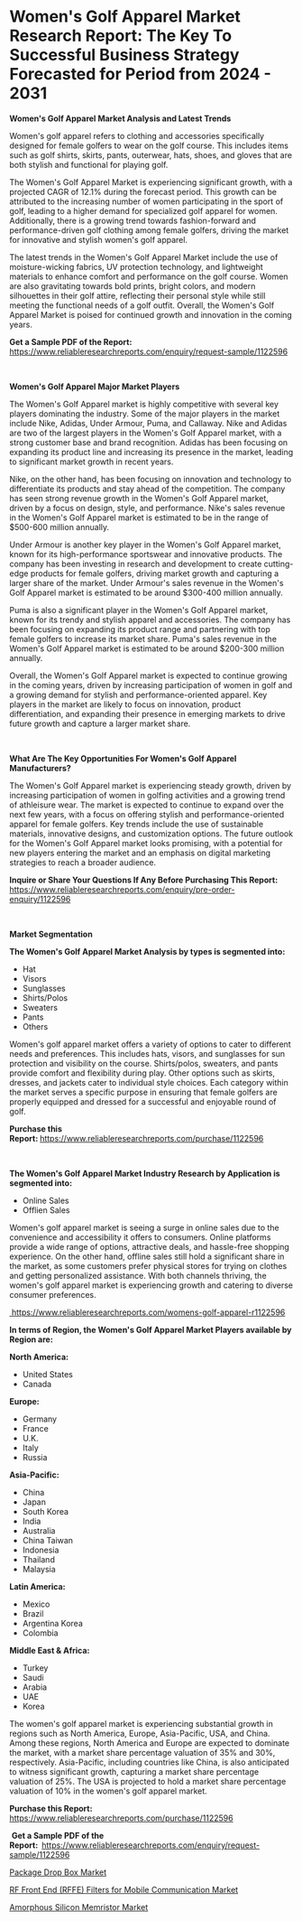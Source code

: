 <p><h1>Women's Golf Apparel Market Research Report: The Key To Successful Business Strategy Forecasted for Period from 2024 - 2031</h1></p><p><strong>Women's Golf Apparel Market Analysis and Latest Trends</strong></p>
<p><p>Women's golf apparel refers to clothing and accessories specifically designed for female golfers to wear on the golf course. This includes items such as golf shirts, skirts, pants, outerwear, hats, shoes, and gloves that are both stylish and functional for playing golf.</p><p>The Women's Golf Apparel Market is experiencing significant growth, with a projected CAGR of 12.1% during the forecast period. This growth can be attributed to the increasing number of women participating in the sport of golf, leading to a higher demand for specialized golf apparel for women. Additionally, there is a growing trend towards fashion-forward and performance-driven golf clothing among female golfers, driving the market for innovative and stylish women's golf apparel.</p><p>The latest trends in the Women's Golf Apparel Market include the use of moisture-wicking fabrics, UV protection technology, and lightweight materials to enhance comfort and performance on the golf course. Women are also gravitating towards bold prints, bright colors, and modern silhouettes in their golf attire, reflecting their personal style while still meeting the functional needs of a golf outfit. Overall, the Women's Golf Apparel Market is poised for continued growth and innovation in the coming years.</p></p>
<p><strong>Get a Sample PDF of the Report:&nbsp;</strong> <a href="https://www.reliableresearchreports.com/enquiry/request-sample/1122596">https://www.reliableresearchreports.com/enquiry/request-sample/1122596</a></p>
<p>&nbsp;</p>
<p><strong>Women's Golf Apparel Major Market Players</strong></p>
<p><p>The Women's Golf Apparel market is highly competitive with several key players dominating the industry. Some of the major players in the market include Nike, Adidas, Under Armour, Puma, and Callaway. Nike and Adidas are two of the largest players in the Women's Golf Apparel market, with a strong customer base and brand recognition. Adidas has been focusing on expanding its product line and increasing its presence in the market, leading to significant market growth in recent years.</p><p>Nike, on the other hand, has been focusing on innovation and technology to differentiate its products and stay ahead of the competition. The company has seen strong revenue growth in the Women's Golf Apparel market, driven by a focus on design, style, and performance. Nike's sales revenue in the Women's Golf Apparel market is estimated to be in the range of $500-600 million annually.</p><p>Under Armour is another key player in the Women's Golf Apparel market, known for its high-performance sportswear and innovative products. The company has been investing in research and development to create cutting-edge products for female golfers, driving market growth and capturing a larger share of the market. Under Armour's sales revenue in the Women's Golf Apparel market is estimated to be around $300-400 million annually.</p><p>Puma is also a significant player in the Women's Golf Apparel market, known for its trendy and stylish apparel and accessories. The company has been focusing on expanding its product range and partnering with top female golfers to increase its market share. Puma's sales revenue in the Women's Golf Apparel market is estimated to be around $200-300 million annually.</p><p>Overall, the Women's Golf Apparel market is expected to continue growing in the coming years, driven by increasing participation of women in golf and a growing demand for stylish and performance-oriented apparel. Key players in the market are likely to focus on innovation, product differentiation, and expanding their presence in emerging markets to drive future growth and capture a larger market share.</p></p>
<p>&nbsp;</p>
<p><strong>What Are The Key Opportunities For Women's Golf Apparel Manufacturers?</strong></p>
<p><p>The Women's Golf Apparel market is experiencing steady growth, driven by increasing participation of women in golfing activities and a growing trend of athleisure wear. The market is expected to continue to expand over the next few years, with a focus on offering stylish and performance-oriented apparel for female golfers. Key trends include the use of sustainable materials, innovative designs, and customization options. The future outlook for the Women's Golf Apparel market looks promising, with a potential for new players entering the market and an emphasis on digital marketing strategies to reach a broader audience.</p></p>
<p><strong>Inquire or Share Your Questions If Any Before Purchasing This Report:</strong> <a href="https://www.reliableresearchreports.com/enquiry/pre-order-enquiry/1122596">https://www.reliableresearchreports.com/enquiry/pre-order-enquiry/1122596</a></p>
<p>&nbsp;</p>
<p><strong>Market Segmentation</strong></p>
<p><strong>The Women's Golf Apparel Market Analysis by types is segmented into:</strong></p>
<p><ul><li>Hat</li><li>Visors</li><li>Sunglasses</li><li>Shirts/Polos</li><li>Sweaters</li><li>Pants</li><li>Others</li></ul></p>
<p><p>Women's golf apparel market offers a variety of options to cater to different needs and preferences. This includes hats, visors, and sunglasses for sun protection and visibility on the course. Shirts/polos, sweaters, and pants provide comfort and flexibility during play. Other options such as skirts, dresses, and jackets cater to individual style choices. Each category within the market serves a specific purpose in ensuring that female golfers are properly equipped and dressed for a successful and enjoyable round of golf.</p></p>
<p><strong>Purchase this Report:&nbsp;</strong><a href="https://www.reliableresearchreports.com/purchase/1122596">https://www.reliableresearchreports.com/purchase/1122596</a></p>
<p>&nbsp;</p>
<p><strong>The Women's Golf Apparel Market Industry Research by Application is segmented into:</strong></p>
<p><ul><li>Online Sales</li><li>Offlien Sales</li></ul></p>
<p><p>Women's golf apparel market is seeing a surge in online sales due to the convenience and accessibility it offers to consumers. Online platforms provide a wide range of options, attractive deals, and hassle-free shopping experience. On the other hand, offline sales still hold a significant share in the market, as some customers prefer physical stores for trying on clothes and getting personalized assistance. With both channels thriving, the women's golf apparel market is experiencing growth and catering to diverse consumer preferences.</p></p>
<p><a href="https://www.reliableresearchreports.com/womens-golf-apparel-r1122596">&nbsp;https://www.reliableresearchreports.com/womens-golf-apparel-r1122596</a></p>
<p><strong>In terms of Region, the Women's Golf Apparel Market Players available by Region are:</strong></p>
<p>
    <p> <strong> North America: </strong>
        <ul>
            <li>United States</li>
            <li>Canada</li>
        </ul>
        </p> 
    <p> <strong> Europe: </strong>
        <ul>
            <li>Germany</li>
            <li>France</li>
            <li>U.K.</li>
            <li>Italy</li>
            <li>Russia</li>
        </ul>
        </p> 
    <p> <strong> Asia-Pacific: </strong>
        <ul>
            <li>China</li>
            <li>Japan</li>
            <li>South Korea</li>
            <li>India</li>
            <li>Australia</li>
            <li>China Taiwan</li>
            <li>Indonesia</li>
            <li>Thailand</li>
            <li>Malaysia</li>
        </ul>
        </p> 
    <p> <strong> Latin America: </strong>
        <ul>
            <li>Mexico</li>
            <li>Brazil</li>
            <li>Argentina Korea</li>
            <li>Colombia</li>
        </ul>
        </p> 
    <p> <strong> Middle East & Africa: </strong>
        <ul>
            <li>Turkey</li>
            <li>Saudi</li>
            <li>Arabia</li>
            <li>UAE</li>
            <li>Korea</li>
        </ul>
    </p>
    </p>
<p><p>The women's golf apparel market is experiencing substantial growth in regions such as North America, Europe, Asia-Pacific, USA, and China. Among these regions, North America and Europe are expected to dominate the market, with a market share percentage valuation of 35% and 30%, respectively. Asia-Pacific, including countries like China, is also anticipated to witness significant growth, capturing a market share percentage valuation of 25%. The USA is projected to hold a market share percentage valuation of 10% in the women's golf apparel market.</p></p>
<p><strong>Purchase this Report: </strong><a href="https://www.reliableresearchreports.com/purchase/1122596">https://www.reliableresearchreports.com/purchase/1122596</a></p>
<p>&nbsp;<strong>Get a Sample PDF of the Report:&nbsp;&nbsp;</strong><a href="https://www.reliableresearchreports.com/enquiry/request-sample/1122596">https://www.reliableresearchreports.com/enquiry/request-sample/1122596</a></p>
<p><strong></strong></p>
<p><p><a href="https://github.com/wybrqqeb6/Market-Research-Report-List-1/blob/main/package-drop-box-market.md">Package Drop Box Market</a></p><p><a href="https://medium.com/@nettieboyle39/rf-front-end-rffe-filters-for-mobile-communication-market-size-share-trends-analysis-report-c0f655cca3e8">RF Front End (RFFE) Filters for Mobile Communication Market</a></p><p><a href="https://medium.com/@hsjri2637/amorphous-silicon-memristor-market-global-market-insights-and-sales-trends-2024-to-2031-529a4849ce2b">Amorphous Silicon Memristor Market</a></p></p>